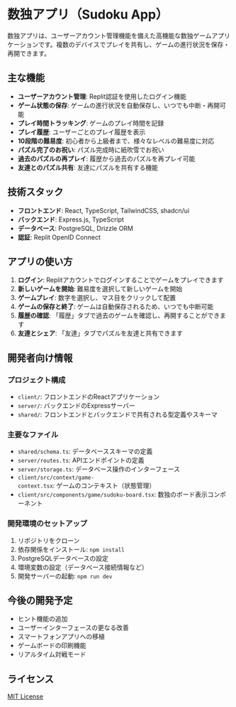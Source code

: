 # 数独アプリ（Sudoku App）

数独アプリは、ユーザーアカウント管理機能を備えた高機能な数独ゲームアプリケーションです。複数のデバイスでプレイを共有し、ゲームの進行状況を保存・再開できます。

## 主な機能

- **ユーザーアカウント管理**: Replit認証を使用したログイン機能
- **ゲーム状態の保存**: ゲームの進行状況を自動保存し、いつでも中断・再開可能
- **プレイ時間トラッキング**: ゲームのプレイ時間を記録
- **プレイ履歴**: ユーザーごとのプレイ履歴を表示
- **10段階の難易度**: 初心者から上級者まで、様々なレベルの難易度に対応
- **パズル完了のお祝い**: パズル完成時に紙吹雪でお祝い
- **過去のパズルの再プレイ**: 履歴から過去のパズルを再プレイ可能
- **友達とのパズル共有**: 友達にパズルを共有する機能

## 技術スタック

- **フロントエンド**: React, TypeScript, TailwindCSS, shadcn/ui
- **バックエンド**: Express.js, TypeScript
- **データベース**: PostgreSQL, Drizzle ORM
- **認証**: Replit OpenID Connect

## アプリの使い方

1. **ログイン**: Replitアカウントでログインすることでゲームをプレイできます
2. **新しいゲームを開始**: 難易度を選択して新しいゲームを開始
3. **ゲームプレイ**: 数字を選択し、マス目をクリックして配置
4. **ゲームの保存と終了**: ゲームは自動保存されるため、いつでも中断可能
5. **履歴の確認**: 「履歴」タブで過去のゲームを確認し、再開することができます
6. **友達とシェア**: 「友達」タブでパズルを友達と共有できます

## 開発者向け情報

### プロジェクト構成

- `client/`: フロントエンドのReactアプリケーション
- `server/`: バックエンドのExpressサーバー
- `shared/`: フロントエンドとバックエンドで共有される型定義やスキーマ

### 主要なファイル

- `shared/schema.ts`: データベーススキーマの定義
- `server/routes.ts`: APIエンドポイントの定義
- `server/storage.ts`: データベース操作のインターフェース
- `client/src/context/game-context.tsx`: ゲームのコンテキスト（状態管理）
- `client/src/components/game/sudoku-board.tsx`: 数独のボード表示コンポーネント

### 開発環境のセットアップ

1. リポジトリをクローン
2. 依存関係をインストール: `npm install`
3. PostgreSQLデータベースの設定
4. 環境変数の設定（データベース接続情報など）
5. 開発サーバーの起動: `npm run dev`

## 今後の開発予定

- ヒント機能の追加
- ユーザーインターフェースの更なる改善
- スマートフォンアプリへの移植
- ゲームボードの印刷機能
- リアルタイム対戦モード

## ライセンス

[MIT License](LICENSE)